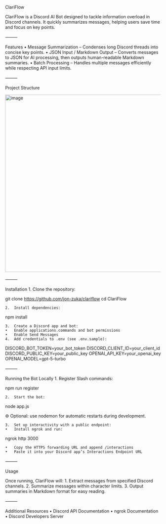ClariFlow

ClariFlow is a Discord AI Bot designed to tackle information overload in Discord channels. It quickly summarizes messages, helping users save time and focus on key points.

⸻

Features
	•	Message Summarization – Condenses long Discord threads into concise key points.
	•	JSON Input / Markdown Output – Converts messages to JSON for AI processing, then outputs human-readable Markdown summaries.
	•	Batch Processing – Handles multiple messages efficiently while respecting API input limits.

⸻

Project Structure

<img width="1402" height="574" alt="image" src="https://github.com/user-attachments/assets/5eb997bb-6adc-4727-bca4-9ffb232743cf" />


⸻

Installation
	1.	Clone the repository:

git clone https://github.com/jon-zuka/clariflow
cd ClariFlow

	2.	Install dependencies:

npm install

	3.	Create a Discord app and bot:
	•	Enable applications.commands and bot permissions
	•	Enable Send Messages
	4.	Add credentials to .env (see .env.sample):

DISCORD_BOT_TOKEN=your_bot_token
DISCORD_CLIENT_ID=your_client_id
DISCORD_PUBLIC_KEY=your_public_key
OPENAI_API_KEY=your_openai_key
OPENAI_MODEL=gpt-5-turbo


⸻

Running the Bot Locally
	1.	Register Slash commands:

npm run register

	2.	Start the bot:

node app.js

⚙️ Optional: use nodemon for automatic restarts during development.

	3.	Set up interactivity with a public endpoint:
	•	Install ngrok and run:

ngrok http 3000

	•	Copy the HTTPS forwarding URL and append /interactions
	•	Paste it into your Discord app’s Interactions Endpoint URL

⸻

Usage

Once running, ClariFlow will:
	1.	Extract messages from specified Discord channels.
	2.	Summarize messages within character limits.
	3.	Output summaries in Markdown format for easy reading.

⸻

Additional Resources
	•	Discord API Documentation
	•	ngrok Documentation
	•	Discord Developers Server
